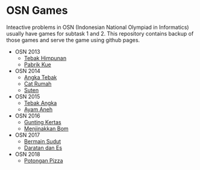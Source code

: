 # OSN Games

Inteactive problems in OSN (Indonesian National Olympiad in Informatics) usually have games for subtask 1 and 2. This repository contains backup of those games and serve the game using github pages.

- OSN 2013
  - [Tebak Himpunan](https://olimpiadeinformatika.com/osn-games/tebak-himpunan/)
  - [Pabrik Kue](https://olimpiadeinformatika.com/osn-games/pabrik-kue/)
- OSN 2014
  - [Angka Tebak](https://olimpiadeinformatika.com/osn-games/angka-tebak/)
  - [Cat Rumah](https://olimpiadeinformatika.com/osn-games/cat-rumah/)
  - [Suten](https://olimpiadeinformatika.com/osn-games/suten/)
- OSN 2015
  - [Tebak Angka](https://olimpiadeinformatika.com/osn-games/tebak-angka/)
  - [Ayam Aneh](https://olimpiadeinformatika.com/osn-games/ayam-aneh/)
- OSN 2016
  - [Gunting Kertas](https://olimpiadeinformatika.com/osn-games/gunting-kertas/)
  - [Menjinakkan Bom](https://olimpiadeinformatika.com/osn-games/menjinakkan-bom/)
- OSN 2017
  - [Bermain Sudut](https://olimpiadeinformatika.com/osn-games/bermain-sudut/)
  - [Daratan dan Es](https://olimpiadeinformatika.com/osn-games/daratan-dan-es/)
- OSN 2018
  - [Potongan Pizza](https://olimpiadeinformatika.com/osn-games/pizza/)
  

